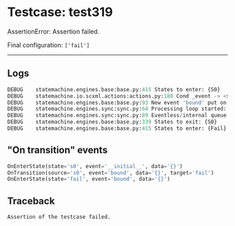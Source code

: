 # Testcase: test319

AssertionError: Assertion failed.

Final configuration: `['fail']`

---

## Logs
```py
DEBUG    statemachine.engines.base:base.py:415 States to enter: {S0}
DEBUG    statemachine.io.scxml.actions:actions.py:180 Cond _event -> <statemachine.io.scxml.actions.EventDataWrapper object at 0x7f8829f0f050>
DEBUG    statemachine.engines.base:base.py:93 New event 'bound' put on the 'internal' queue
DEBUG    statemachine.engines.sync:sync.py:64 Processing loop started: s0
DEBUG    statemachine.engines.sync:sync.py:89 Eventless/internal queue: {transition bound from S0 to Fail}
DEBUG    statemachine.engines.base:base.py:339 States to exit: {S0}
DEBUG    statemachine.engines.base:base.py:415 States to enter: {Fail}

```

## "On transition" events
```py
OnEnterState(state='s0', event='__initial__', data='{}')
OnTransition(source='s0', event='bound', data='{}', target='fail')
OnEnterState(state='fail', event='bound', data='{}')
```

## Traceback
```py
Assertion of the testcase failed.
```
